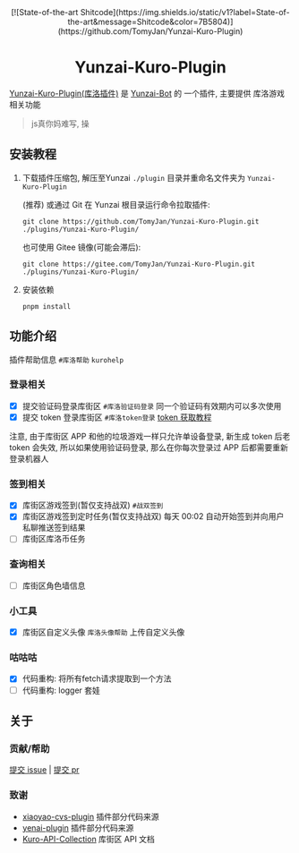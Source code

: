 <div align=center>
[![State-of-the-art Shitcode](https://img.shields.io/static/v1?label=State-of-the-art&message=Shitcode&color=7B5804)](https://github.com/TomyJan/Yunzai-Kuro-Plugin)

# Yunzai-Kuro-Plugin

</div>

[Yunzai-Kuro-Plugin(库洛插件)](https://github.com/TomyJan/Yunzai-Kuro-Plugin) 是 [Yunzai-Bot](https://github.com/yoimiya-kokomi/Miao-Yunzai) 的 一个插件, 主要提供 库洛游戏 相关功能

> js真你妈难写, 操

## 安装教程

1. 下载插件压缩包, 解压至Yunzai `./plugin` 目录并重命名文件夹为 `Yunzai-Kuro-Plugin`

   (推荐) 或通过 Git 在 Yunzai 根目录运行命令拉取插件: 
   ```shell
   git clone https://github.com/TomyJan/Yunzai-Kuro-Plugin.git ./plugins/Yunzai-Kuro-Plugin/
   ```
   
   也可使用 Gitee 镜像(可能会滞后): 
   ```shell
   git clone https://gitee.com/TomyJan/Yunzai-Kuro-Plugin.git ./plugins/Yunzai-Kuro-Plugin/
   ```
   
2. 安装依赖
   ```shell
   pnpm install
   ```

## 功能介绍

插件帮助信息 `#库洛帮助` `kurohelp` 

### 登录相关

- [x] 提交验证码登录库街区 `#库洛验证码登录` 同一个验证码有效期内可以多次使用
- [x] 提交 token 登录库街区 `#库洛token登录` [token 获取教程](https://blog.tomys.top/2023-07/kuro-token/)

注意, 由于库街区 APP 和他的垃圾游戏一样只允许单设备登录, 新生成 token 后老 token 会失效, 所以如果使用验证码登录, 那么在你每次登录过 APP 后都需要重新登录机器人

### 签到相关

- [x] 库街区游戏签到(暂仅支持战双) `#战双签到`
- [x] 库街区游戏签到定时任务(暂仅支持战双) 每天 00:02 自动开始签到并向用户私聊推送签到结果
- [ ] 库街区库洛币任务

### 查询相关

- [ ] 库街区角色墙信息

### 小工具

- [x] 库街区自定义头像 `库洛头像帮助` 上传自定义头像

### 咕咕咕

- [x] 代码重构: 将所有fetch请求提取到一个方法
- [ ] 代码重构: logger 套娃

## 关于

### 贡献/帮助

[提交 issue](https://github.com/TomyJan/Yunzai-Kuro-Plugin/issues/new) | [提交 pr](https://github.com/TomyJan/Yunzai-Kuro-Plugin/compare)

### 致谢

- [xiaoyao-cvs-plugin](https://github.com/ctrlcvs/xiaoyao-cvs-plugin) 插件部分代码来源
- [yenai-plugin](https://github.com/yeyang52/yenai-plugin) 插件部分代码来源
- [Kuro-API-Collection](https://github.com/TomyJan/Kuro-API-Collection) 库街区 API 文档
